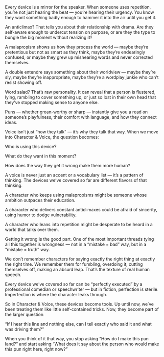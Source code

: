 Every device is a mirror for the speaker.
When someone uses repetition, you’re not just hearing the beat — you’re hearing their urgency. You know they want something badly enough to hammer it into the air until you get it.

An anticlimax? That tells you about their relationship with drama. Are they self-aware enough to undercut tension on purpose, or are they the type to bungle the big moment without realizing it?

A malapropism shows us how they process the world — maybe they’re pretentious but not as smart as they think, maybe they’re endearingly confused, or maybe they grew up mishearing words and never corrected themselves.

A double entendre says something about their worldview — maybe they’re sly, maybe they’re inappropriate, maybe they’re a wordplay junkie who can’t resist showing off.

Word salad? That’s raw personality. It can reveal that a person is flustered, lying, rambling to cover something up, or just so lost in their own head that they’ve stopped making sense to anyone else.

Puns — whether groan-worthy or sharp — instantly give you a read on someone’s playfulness, their comfort with language, and how they connect ideas.

Voice isn’t just “how they talk” — it’s why they talk that way.
When we move into Character & Voice, the question becomes:

Who is using this device?

What do they want in this moment?

How does the way they get it wrong make them more human?

A voice is never just an accent or a vocabulary list — it’s a pattern of thinking. The devices we’ve covered so far are different flavors of that thinking.

A character who keeps using malapropisms might be someone whose ambition outpaces their education.

A character who delivers constant anticlimaxes could be afraid of sincerity, using humor to dodge vulnerability.

A character who leans into repetition might be desperate to be heard in a world that talks over them.

Getting it wrong is the good part.
One of the most important threads tying all this together is wrongness — not in a “mistake = bad” way, but in a “mistake = truth” way.

We don’t remember characters for saying exactly the right thing at exactly the right time. We remember them for fumbling, overdoing it, cutting themselves off, making an absurd leap. That’s the texture of real human speech.

Every device we’ve covered so far can be “perfectly executed” by a professional comedian or speechwriter — but in fiction, perfection is sterile. Imperfection is where the character leaks through.

So in Character & Voice, these devices become tools.
Up until now, we’ve been treating them like little self-contained tricks. Now, they become part of the larger question:

“If I hear this line and nothing else, can I tell exactly who said it and what was driving them?”

When you think of it that way, you stop asking “How do I make this pun land?” and start asking “What does it say about the person who would make this pun right here, right now?”
